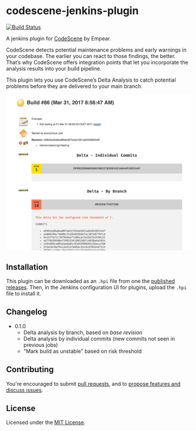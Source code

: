 # codescene-jenkins-plugin

[![Build Status](https://travis-ci.org/empear-analytics/codescene-jenkins-plugin.svg)](https://travis-ci.org/empear-analytics/codescene-jenkins-plugin)

A jenkins plugin for
[CodeScene](http://www.empear.com/products/codescene-on-premise/) by Empear.


CodeScene detects potential maintenance problems and early warnings in your
codebase. The earlier you can react to those findings, the better. That’s why
CodeScene offers integration points that let you incorporate the analysis
results into your build pipeline.

This plugin lets you use CodeScene’s Delta Analysis to catch potential problems
before they are delivered to your main branch.

![Screenshot](screenshot.png)

## Installation

This plugin can be downloaded as an `.hpi` file from one the [published
releases](https://github.com/empear-analytics/codescene-jenkins-plugin/releases). Then,
in the Jenkins configuration UI for plugins, upload the `.hpi` file to install
it.

## Changelog

* 0.1.0
  - Delta analysis by branch, based on _base revision_
  - Delta analysis by individual commits (new commits not seen in previous jobs)
  - "Mark build as unstable" based on risk threshold

## Contributing

You're encouraged to submit [pull
requests](https://github.com/empear-analytics/codescene-jenkins-plugin/pulls),
and to [propose features and discuss
issues](https://github.com/empear-analytics/codescene-jenkins-plugin/issues).

## License

Licensed under the [MIT License](LICENSE).
